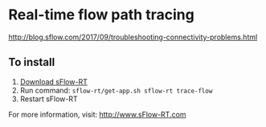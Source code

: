 # Real-time flow path tracing

http://blog.sflow.com/2017/09/troubleshooting-connectivity-problems.html

## To install

1. [Download sFlow-RT](https://sflow-rt.com/download.php)
2. Run command: `sflow-rt/get-app.sh sflow-rt trace-flow`
3. Restart sFlow-RT

For more information, visit:
http://www.sFlow-RT.com
